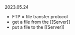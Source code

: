 2023.05.24


- FTP = file transfer protocol
- get a file from the [[Server]] 
- put a file to the [[Server]]